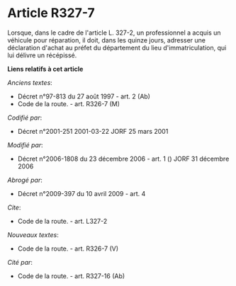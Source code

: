 # Article R327-7

Lorsque, dans le cadre de l'article L. 327-2, un professionnel a acquis un véhicule pour réparation, il doit, dans les quinze
jours, adresser une déclaration d'achat au préfet du département du lieu d'immatriculation, qui lui délivre un récépissé.

**Liens relatifs à cet article**

_Anciens textes_:

  - Décret n°97-813 du 27 août 1997 - art. 2 (Ab)
  - Code de la route. - art. R326-7 (M)

_Codifié par_:

  - Décret n°2001-251 2001-03-22 JORF 25 mars 2001

_Modifié par_:

  - Décret n°2006-1808 du 23 décembre 2006 - art. 1 () JORF 31 décembre 2006

_Abrogé par_:

  - Décret n°2009-397 du 10 avril 2009 - art. 4

_Cite_:

  - Code de la route. - art. L327-2

_Nouveaux textes_:

  - Code de la route. - art. R326-7 (V)

_Cité par_:

  - Code de la route. - art. R327-16 (Ab)

